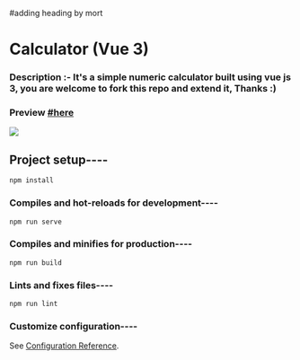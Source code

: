 #adding heading by mort
# Calculator (Vue 3)

### Description :- It's a simple numeric calculator built using vue js 3, you are welcome to fork this repo and extend it, Thanks :)

### Preview <a href="https://ak.iocoder.in" target="_blank">#here</a>

<img src="http://ak.iocoder.in/preview.png">

## Project setup----
```
npm install
```

### Compiles and hot-reloads for development----
```
npm run serve
```

### Compiles and minifies for production----
```
npm run build
```

### Lints and fixes files----
```
npm run lint
```

### Customize configuration----
See [Configuration Reference](https://cli.vuejs.org/config/).
